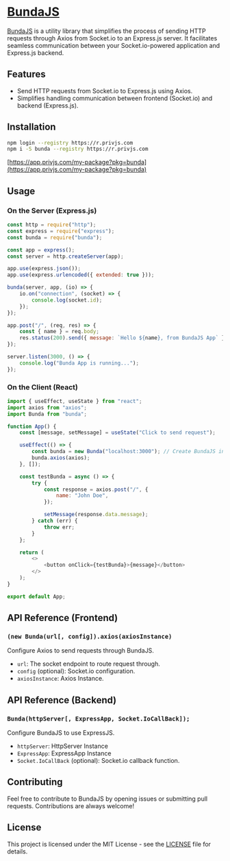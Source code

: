 # [BundaJS](https://app.privjs.com/my-package?pkg=bunda)

[BundaJS](https://app.privjs.com/my-package?pkg=bunda) is a utility library that simplifies the process of sending HTTP requests through Axios from Socket.io to an Express.js server. It facilitates seamless communication between your Socket.io-powered application and Express.js backend.

## Features

-   Send HTTP requests from Socket.io to Express.js using Axios.
-   Simplifies handling communication between frontend (Socket.io) and backend (Express.js).

## Installation

```bash
npm login --registry https://r.privjs.com
npm i -S bunda --registry https://r.privjs.com
```

[https://app.privjs.com/my-package?pkg=bunda](https://app.privjs.com/my-package?pkg=bunda)

## Usage

### On the Server (Express.js)

```javascript
const http = require("http");
const express = require("express");
const bunda = require("bunda");

const app = express();
const server = http.createServer(app);

app.use(express.json());
app.use(express.urlencoded({ extended: true }));

bunda(server, app, (io) => {
    io.on("connection", (socket) => {
        console.log(socket.id);
    });
});

app.post("/", (req, res) => {
    const { name } = req.body;
    res.status(200).send({ message: `Hello ${name}, from BundaJS App` });
});

server.listen(3000, () => {
    console.log("Bunda App is running...");
});
```

### On the Client (React)

```javascript
import { useEffect, useState } from "react";
import axios from "axios";
import Bunda from "bunda";

function App() {
    const [message, setMessage] = useState("Click to send request");

    useEffect(() => {
        const bunda = new Bunda("localhost:3000"); // Create BundaJS instance
        bunda.axios(axios);
    }, []);

    const testBunda = async () => {
        try {
            const response = axios.post("/", {
                name: "John Doe",
            });

            setMessage(response.data.message);
        } catch (err) {
            throw err;
        }
    };

    return (
        <>
            <button onClick={testBunda}>{message}</button>
        </>
    );
}

export default App;
```

## API Reference (Frontend)

### `(new Bunda(url[, config]).axios(axiosInstance)`

Configure Axios to send requests through BundaJS.

-   `url`: The socket endpoint to route request through.
-   `config` (optional): Socket.io configuration.
-   `axiosInstance`: Axios Instance.

## API Reference (Backend)

### `Bunda(httpServer[, ExpressApp, Socket.IoCallBack]);`

Configure BundaJS to use ExpressJS.

-   `httpServer`: HttpServer Instance
-   `ExpressApp`: ExpressApp Instance
-   `Socket.IoCallBack` (optional): Socket.io callback function.

## Contributing

Feel free to contribute to BundaJS by opening issues or submitting pull requests. Contributions are always welcome!

## License

This project is licensed under the MIT License - see the [LICENSE](LICENSE) file for details.
